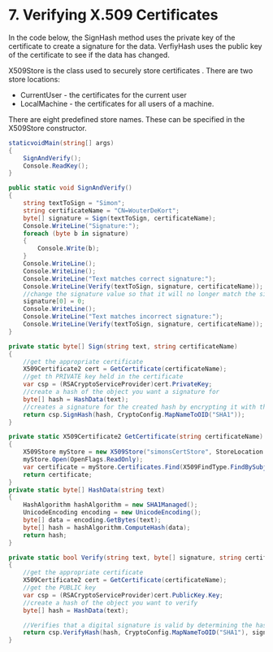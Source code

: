 # 7\. Verifying X.509 Certificates

In the code below, the SignHash method uses the private key of the certificate to create a signature for the data. VerfiyHash uses the public key of the certificate to see if the data has changed.

X509Store is the class used to securely store certificates . There are two store locations:
- CurrentUser - the certificates for the current user
- LocalMachine - the certificates for all users of a machine.


There are eight predefined store names. These can be specified in the X509Store constructor.


```csharp
staticvoidMain(string[] args)
{
    SignAndVerify();
    Console.ReadKey();
}

public static void SignAndVerify()
{
    string textToSign = "Simon";
    string certificateName = "CN=WouterDeKort";
    byte[] signature = Sign(textToSign, certificateName);
    Console.WriteLine("Signature:");
    foreach (byte b in signature)
    {
        Console.Write(b);
    }
    Console.WriteLine();
    Console.WriteLine();
    Console.WriteLine("Text matches correct signature:");
    Console.WriteLine(Verify(textToSign, signature, certificateName));
    //change the signature value so that it will no longer match the signature computed from the certificate
    signature[0] = 0;
    Console.WriteLine();
    Console.WriteLine("Text matches incorrect signature:");
    Console.WriteLine(Verify(textToSign, signature, certificateName));
}

private static byte[] Sign(string text, string certificateName)
{
    //get the appropriate certificate
    X509Certificate2 cert = GetCertificate(certificateName);
    //get th PRIVATE key held in the certificate
    var csp = (RSACryptoServiceProvider)cert.PrivateKey;
    //create a hash of the object you want a signature for
    byte[] hash = HashData(text);
    //creates a signature for the created hash by encrypting it with the private key
    return csp.SignHash(hash, CryptoConfig.MapNameToOID("SHA1"));
}

private static X509Certificate2 GetCertificate(string certificateName)
{
    X509Store myStore = new X509Store("simonsCertStore", StoreLocation.CurrentUser);
    myStore.Open(OpenFlags.ReadOnly);
    var certificate = myStore.Certificates.Find(X509FindType.FindBySubjectDistinguishedName, certificateName, false)[0];
    return certificate;
}
private static byte[] HashData(string text)
{
    HashAlgorithm hashAlgorithm = new SHA1Managed();
    UnicodeEncoding encoding = new UnicodeEncoding();
    byte[] data = encoding.GetBytes(text);
    byte[] hash = hashAlgorithm.ComputeHash(data);
    return hash;
}

private static bool Verify(string text, byte[] signature, string certificateName)
{
    //get the appropriate certificate
    X509Certificate2 cert = GetCertificate(certificateName);
    //get the PUBLIC key
    var csp = (RSACryptoServiceProvider)cert.PublicKey.Key;
    //create a hash of the object you want to verify
    byte[] hash = HashData(text);

    //Verifies that a digital signature is valid by determining the hash value in the signature using the provided public key and comparing it to the provided hash value.
    return csp.VerifyHash(hash, CryptoConfig.MapNameToOID("SHA1"), signature);
}
```
<!--stackedit_data:
eyJoaXN0b3J5IjpbMTg0NDU0NjQ1NV19
-->